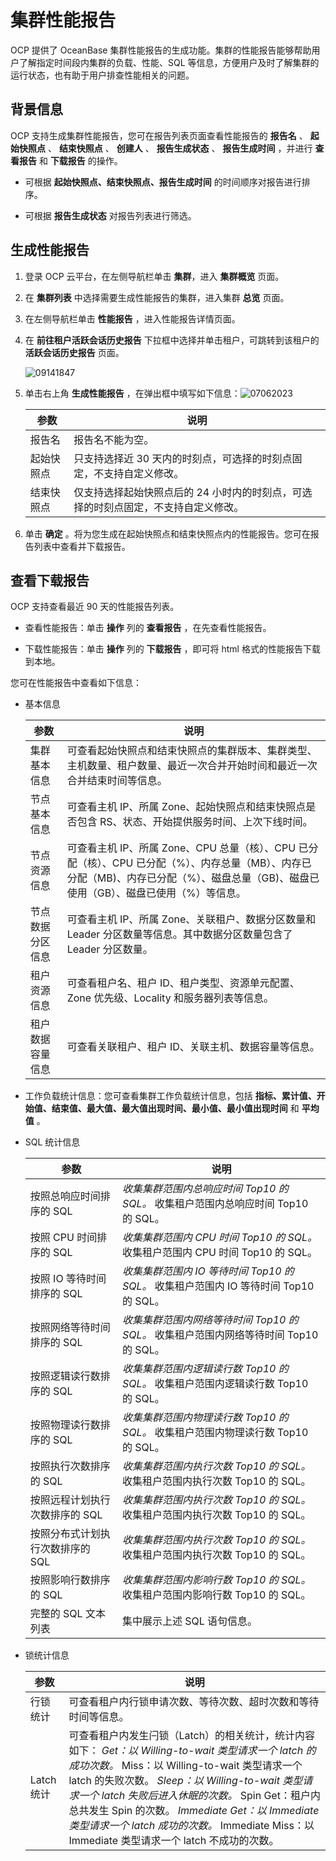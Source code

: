 集群性能报告
===========================

OCP 提供了 OceanBase 集群性能报告的生成功能。集群的性能报告能够帮助用户了解指定时间段内集群的负载、性能、SQL 等信息，方便用户及时了解集群的运行状态，也有助于用户排查性能相关的问题。

背景信息
-------------------------

OCP 支持生成集群性能报告，您可在报告列表页面查看性能报告的 **报告名** 、 **起始快照点** 、 **结束快照点** 、 **创建人** 、 **报告生成状态** 、 **报告生成时间** ，并进行 **查看报告** 和 **下载报告** 的操作。

* 可根据 **起始快照点、结束快照点、报告生成时间** 的时间顺序对报告进行排序。

* 可根据 **报告生成状态** 对报告列表进行筛选。

生成性能报告
---------------------------

1. 登录 OCP 云平台，在左侧导航栏单击 **集群**，进入 **集群概览** 页面。

2. 在 **集群列表** 中选择需要生成性能报告的集群，进入集群 **总览** 页面。

3. 在左侧导航栏单击 **性能报告** ，进入性能报告详情页面。

4. 在 **前往租户活跃会话历史报告** 下拉框中选择并单击租户，可跳转到该租户的 **活跃会话历史报告** 页面。

   ![09141847](https://help-static-aliyun-doc.aliyuncs.com/assets/img/zh-CN/4879591361/p326763.png)

5. 单击右上角 **生成性能报告** ，在弹出框中填写如下信息：![07062023](https://help-static-aliyun-doc.aliyuncs.com/assets/img/zh-CN/9345265261/p292019.png)

   |  参数   |                     说明                      |
   |-------|---------------------------------------------|
   | 报告名   | 报告名不能为空。                                    |
   | 起始快照点 | 只支持选择近 30 天内的时刻点，可选择的时刻点固定，不支持自定义修改。        |
   | 结束快照点 | 仅支持选择起始快照点后的 24 小时内的时刻点，可选择的时刻点固定，不支持自定义修改。 |

6. 单击 **确定** 。将为您生成在起始快照点和结束快照点内的性能报告。您可在报告列表中查看并下载报告。

查看下载报告
---------------------------

OCP 支持查看最近 90 天的性能报告列表。

* 查看性能报告：单击 **操作** 列的 **查看报告** ，在先查看性能报告。

* 下载性能报告：单击 **操作** 列的 **下载报告** ，即可将 html 格式的性能报告下载到本地。

您可在性能报告中查看如下信息：

* 基本信息

  |    参数    |                                                      说明                                                      |
  |----------|--------------------------------------------------------------------------------------------------------------|
  | 集群基本信息   | 可查看起始快照点和结束快照点的集群版本、集群类型、主机数量、租户数量、最近一次合并开始时间和最近一次合并结束时间等信息。                                                 |
  | 节点基本信息   | 可查看主机 IP、所属 Zone、起始快照点和结束快照点是否包含 RS、状态、开始提供服务时间、上次下线时间。                                                      |
  | 节点资源信息   | 可查看主机 IP、所属 Zone、CPU 总量（核）、CPU 已分配（核）、CPU 已分配（%）、内存总量（MB）、内存已分配（MB)、内存已分配（%）、磁盘总量（GB)、磁盘已使用（GB）、磁盘已使用（%）等信息。 |
  | 节点数据分区信息 | 可查看主机 IP、所属 Zone、关联租户、数据分区数量和 Leader 分区数量等信息。其中数据分区数量包含了 Leader 分区数量。                                        |
  | 租户资源信息   | 可查看租户名、租户 ID、租户类型、资源单元配置、Zone 优先级、Locality 和服务器列表等信息。                                                        |
  | 租户数据容量信息 | 可查看关联租户、租户 ID、关联主机、数据容量等信息。                                                                                  |

* 工作负载统计信息：您可查看集群工作负载统计信息，包括 **指标、累计值、开始值、结束值、最大值、最大值出现时间、最小值、最小值出现时间** 和 **平均值** 。

* SQL 统计信息

  |         参数         |                                                                          说明                                                                           |
  |--------------------|-------------------------------------------------------------------------------------------------------------------------------------------------------|
  | 按照总响应时间排序的 SQL     | *收集集群范围内总响应时间 Top10 的 SQL。* 收集租户范围内总响应时间 Top10 的 SQL。         |
  | 按照 CPU 时间排序的 SQL   | *收集集群范围内 CPU 时间 Top10 的 SQL。* 收集租户范围内 CPU 时间 Top10 的 SQL。      |
  | 按照 IO 等待时间排序的 SQL  | *收集集群范围内 IO 等待时间 Top10 的 SQL。* 收集租户范围内 IO 等待时间 Top10 的 SQL。    |
  | 按照网络等待时间排序的 SQL    | *收集集群范围内网络等待时间 Top10 的 SQL。* 收集租户范围内网络等待时间 Top10 的 SQL。        |
  | 按照逻辑读行数排序的 SQL     | *收集集群范围内逻辑读行数 Top10 的 SQL。* 收集租户范围内逻辑读行数 Top10 的 SQL。          |
  | 按照物理读行数排序的 SQL     | *收集集群范围内物理读行数 Top10 的 SQL。* 收集租户范围内物理读行数 Top10 的 SQL。         |
  | 按照执行次数排序的 SQL      | *收集集群范围内执行次数 Top10 的 SQL。* 收集租户范围内执行次数 Top10 的 SQL。            |
  | 按照远程计划执行次数排序的 SQL  | *收集集群范围内执行次数 Top10 的 SQL。* 收集租户范围内执行次数 Top10 的 SQL。            |
  | 按照分布式计划执行次数排序的 SQL | *收集集群范围内执行次数 Top10 的 SQL。* 收集租户范围内执行次数 Top10 的 SQL。            |
  | 按照影响行数排序的 SQL      | *收集集群范围内影响行数 Top10 的 SQL。* 收集租户范围内影响行数 Top10 的 SQL。            |
  | 完整的 SQL 文本列表       | 集中展示上述 SQL 语句信息。                                                                                                                                      |

* 锁统计信息

  |    参数    |                                                                                                                                                                                                                                                                               说明                                                                                                                                                                                                                                                                               |
  |----------|----------------------------------------------------------------------------------------------------------------------------------------------------------------------------------------------------------------------------------------------------------------------------------------------------------------------------------------------------------------------------------------------------------------------------------------------------------------------------------------------------------------------------------------------------------------|
  | 行锁统计     | 可查看租户内行锁申请次数、等待次数、超时次数和等待时间等信息。                                                                                                                                                                                                                                                                                                                                                                                                                                                                                                                                |
  | Latch 统计 | 可查看租户内发生闩锁（Latch）的相关统计，统计内容如下：  *Get：以 Willing-to-wait 类型请求一个 latch 的成功次数。* Miss：以 Willing-to-wait 类型请求一个 latch 的失败次数。   *Sleep：以 Willing-to-wait 类型请求一个 latch 失败后进入休眠的次数。* Spin Get：租户内总共发生 Spin 的次数。   *Immediate Get：以 Immediate 类型请求一个 latch 成功的次数。* Immediate Miss：以 Immediate 类型请求一个 latch 不成功的次数。    |
